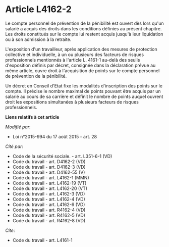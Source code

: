 # Article L4162-2

Le compte personnel de prévention de la pénibilité est ouvert dès lors qu'un salarié a acquis des droits dans les conditions
définies au présent chapitre. Les droits constitués sur le compte lui restent acquis jusqu'à leur liquidation ou à son
admission à la retraite. 

L'exposition d'un travailleur, après application des mesures de protection collective et individuelle, à un ou plusieurs des
facteurs de risques professionnels mentionnés à l'article L. 4161-1 au-delà des seuils d'exposition définis par décret,
consignée dans la déclaration prévue au même article, ouvre droit à l'acquisition de points sur le compte personnel de
prévention de la pénibilité. 

Un décret en Conseil d'Etat fixe les modalités d'inscription des points sur le compte. Il précise le nombre maximal de points
pouvant être acquis par un salarié au cours de sa carrière et définit le nombre de points auquel ouvrent droit les
expositions simultanées à plusieurs facteurs de risques professionnels.

**Liens relatifs à cet article**

_Modifié par_:

  - Loi n°2015-994 du 17 août 2015 - art. 28

_Cité par_:

  - Code de la sécurité sociale. - art. L351-6-1 (VD)
  - Code du travail - art. D4162-2 (VD)
  - Code du travail - art. D4162-3 (VD)
  - Code du travail - art. D4162-55 (V)
  - Code du travail - art. L4162-1 (MMN)
  - Code du travail - art. L4162-19 (VT)
  - Code du travail - art. L4162-20 (VT)
  - Code du travail - art. L4162-3 (VD)
  - Code du travail - art. L4162-4 (VD)
  - Code du travail - art. L4162-6 (VD)
  - Code du travail - art. R4162-4 (VD)
  - Code du travail - art. R4162-5 (VD)
  - Code du travail - art. R4162-8 (VD)

_Cite_:

  - Code du travail - art. L4161-1
